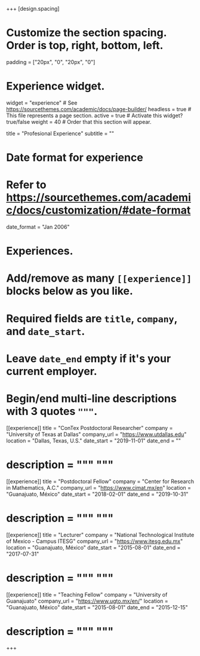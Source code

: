 +++
[design.spacing]
  # Customize the section spacing. Order is top, right, bottom, left.
  padding = ["20px", "0", "20px", "0"]

# Experience widget.
widget = "experience"  # See https://sourcethemes.com/academic/docs/page-builder/
headless = true  # This file represents a page section.
active = true  # Activate this widget? true/false
weight = 40  # Order that this section will appear.

title = "Profesional Experience"
subtitle = ""

# Date format for experience
#   Refer to https://sourcethemes.com/academic/docs/customization/#date-format
date_format = "Jan 2006"

# Experiences.
#   Add/remove as many `[[experience]]` blocks below as you like.
#   Required fields are `title`, `company`, and `date_start`.
#   Leave `date_end` empty if it's your current employer.
#   Begin/end multi-line descriptions with 3 quotes `"""`.
[[experience]]
  title = "ConTex Postdoctoral Researcher"
  company = "University of Texas at Dallas"
  company_url = "https://www.utdallas.edu"
  location = "Dallas, Texas, U.S."
  date_start = "2019-11-01"
  date_end = ""
#  description = """ """

[[experience]]
  title = "Postdoctoral Fellow"
  company = "Center for Research in Mathematics, A.C."
  company_url = "https://www.cimat.mx/en"
  location = "Guanajuato, México"
  date_start = "2018-02-01"
  date_end = "2019-10-31"
#  description = """ """

[[experience]]
  title = "Lecturer"
  company = "National Technological Institute of Mexico - Campus ITESG"
  company_url = "https://www.itesg.edu.mx"
  location = "Guanajuato, México"
  date_start = "2015-08-01"
  date_end = "2017-07-31"
#  description = """ """

[[experience]]
  title = "Teaching Fellow"
  company = "University of Guanajuato"
  company_url = "https://www.ugto.mx/en/"
  location = "Guanajuato, México"
  date_start = "2015-08-01"
  date_end = "2015-12-15"
#  description = """ """

+++
